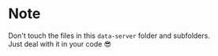 # Note

Don't touch the files in this `data-server` folder and subfolders.  
Just deal with it in your code 😎
